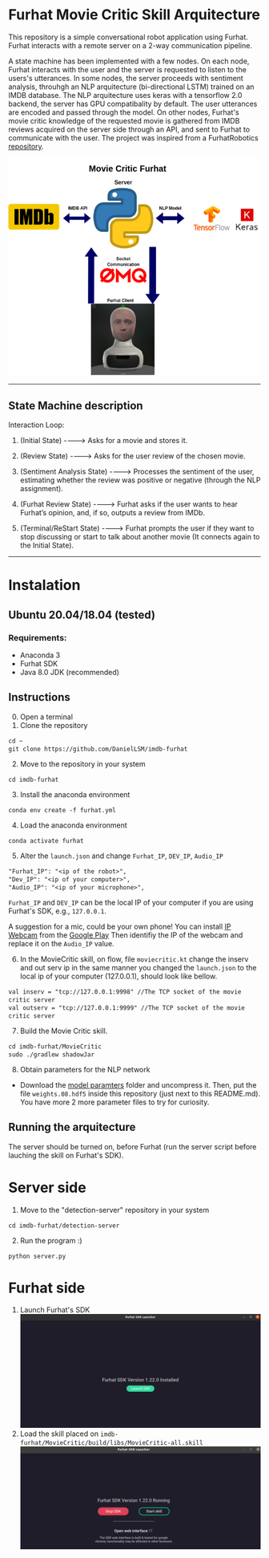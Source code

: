 # Furhat Movie Critic Skill Arquitecture

This repository is a simple conversational robot application using Furhat. Furhat interacts with a remote server on a 2-way communication pipeline. 

A state machine has been implemented with a few nodes. On each node, Furhat interacts with the user and the server is requested to listen to the users's utterances. In some nodes, the server proceeds with sentiment analysis, throuhgh an NLP arquitecture (bi-directional LSTM) trained on an IMDB database. The NLP arquitecture uses keras with a tensorflow 2.0 backend, the server has GPU compatibality by default. The user utterances are encoded and passed through the model. On other nodes, Furhat's movie critic knowledge of the requested movie is gathered from IMDB reviews acquired on the server side through an API, and sent to Furhat to communicate with the user. The project was inspired from a FurhatRobotics [repository](
https://github.com/FurhatRobotics/camerafeed-demo). 

![moviecritic](assets/furhat-imdb.png)

---------------

##  State Machine description

Interaction Loop:
1) (Initial State) ----> Asks for a movie and stores it.

2) (Review State) ----> Asks for the user review of the chosen movie.

3) (Sentiment Analysis State) ----> Processes the sentiment of the user, estimating whether the review was positive or negative (through the NLP assignment).

4) (Furhat Review State) ----> Furhat asks if the user wants to hear Furhat’s opinion, and, if so, outputs a review from IMDb.

5) (Terminal/ReStart State) ----> Furhat prompts the user if they want to stop discussing or start to talk about another movie (It connects again to the Initial State).

----------
# Instalation

##  Ubuntu 20.04/18.04  (tested)

### Requirements:
- Anaconda 3
- Furhat SDK
- Java 8.0 JDK (recommended)

##  Instructions 

0) Open a terminal
1) Clone the repository 
```
cd ~
git clone https://github.com/DanielLSM/imdb-furhat
```
2) Move to the repository in your system
```
cd imdb-furhat
```
3) Install the anaconda environment
```
conda env create -f furhat.yml
```
4) Load the anaconda environment
```
conda activate furhat
```
5) Alter the `launch.json` and change `Furhat_IP`, `DEV_IP`, `Audio_IP`
```
"Furhat_IP": "<ip of the robot>",
"Dev_IP": "<ip of your computer>", 
"Audio_IP": "<ip of your microphone>",
```

`Furhat_IP` and `DEV_IP` can be the local IP of your computer if you are using Furhat's SDK, e.g., `127.0.0.1`.

A suggestion for a mic, could be your own phone! You can install [IP Webcam](https://play.google.com/store/apps/details?id=com.pas.webcam&hl=en&gl=US) from the [Google Play](https://play.google.com/)
Then identifiy the IP of the webcam and replace it on the `Audio_IP` value.

 6) In the MovieCritic skill, on flow, file ```moviecritic.kt``` change the inserv and out serv ip in the same manner you changed the `launch.json` to the local ip of your computer (127.0.0.1), should look like bellow.

```
val inserv = "tcp://127.0.0.1:9998" //The TCP socket of the movie critic server
val outserv = "tcp://127.0.0.1:9999" //The TCP socket of the movie critic server
``` 


7) Build the Movie Critic skill.
```
cd imdb-furhat/MovieCritic
sudo ./gradlew shadowJar
```

8) Obtain parameters for the NLP network
- Download the [model paramters](https://kth.box.com/s/px6h4m0g122czotztumx93u8rqe5h0od) folder and uncompress it. Then, put the file ```weights.08.hdf5``` inside this repository (just next to this README.md). You have more 2 more parameter files to try for curiosity.


## Running the arquitecture
The server should be turned on, before Furhat (run the server script before lauching the skill on Furhat's SDK).

# Server side 
1) Move to the "detection-server" repository in your system
```
cd imdb-furhat/detection-server
```
2) Run the program :)
```
python server.py
```

# Furhat side

1) Launch Furhat's SDK
![sdk](assets/sdk.png)
2) Load the skill placed on ```imdb-furhat/MovieCritic/build/libs/MovieCritic-all.skill```
![skill](assets/skill.png)